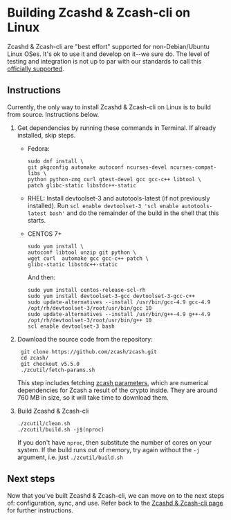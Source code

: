 # Building Zcashd & Zcash-cli on Linux

Zcashd & Zcash-cli are "best effort" supported for non-Debian/Ubuntu Linux OSes.  It's ok to use it and develop on it--we sure do. The level of testing and integration is not up to par with our standards to call this [officially supported](../platform-tier-policy.md#tier-3-platform-policy).

## Instructions

Currently, the only way to install Zcashd & Zcash-cli on Linux is to build from source. Instructions below.

1. Get dependencies by running these commands in Terminal. If already installed, skip steps.

    * Fedora:
      ```
      sudo dnf install \
      git pkgconfig automake autoconf ncurses-devel ncurses-compat-libs \
      python python-zmq curl gtest-devel gcc gcc-c++ libtool \
      patch glibc-static libstdc++-static
      ```
    * RHEL:
      Install devtoolset-3 and autotools-latest (if not previously installed). Run
      `scl enable devtoolset-3 'scl enable autotools-latest bash'` and do the remainder
          of the build in the shell that this starts.
    * CENTOS 7+
      ```
      sudo yum install \
      autoconf libtool unzip git python \
      wget curl  automake gcc gcc-c++ patch \
      glibc-static libstdc++-static
      ```


        And then:
       ```
       sudo yum install centos-release-scl-rh
       sudo yum install devtoolset-3-gcc devtoolset-3-gcc-c++
       sudo update-alternatives --install /usr/bin/gcc-4.9 gcc-4.9 /opt/rh/devtoolset-3/root/usr/bin/gcc 10
       sudo update-alternatives --install /usr/bin/g++-4.9 g++-4.9 /opt/rh/devtoolset-3/root/usr/bin/g++ 10
       scl enable devtoolset-3 bash
       ```

1. Download the source code from the repository:
    ```
     git clone https://github.com/zcash/zcash.git
     cd zcash/
     git checkout v5.5.0
     ./zcutil/fetch-params.sh
     ```
     <!--The message printed by ``git checkout`` about a "detached head" is normal and does not indicate a problem. -->
    This step includes fetching [zcash parameters](https://z.cash/technology/paramgen/), which are numerical dependencies for Zcash a result of the crypto inside. They are around 760 MB in size, so it will take time to download them.

1. Build Zcashd & Zcash-cli
    ```
    ./zcutil/clean.sh
    ./zcutil/build.sh -j$(nproc)
    ```

    If you don't have ``nproc``, then substitute the number of cores on your system. If the build runs out of memory, try again without the ``-j`` argument, i.e. just ``./zcutil/build.sh``

## Next steps
Now that you've built Zcashd & Zcash-cli, we can move on to the next steps of: configuration, sync, and use. Refer back to the [Zcashd & Zcash-cli page](https://zcash.readthedocs.io/en/latest/rtd_pages/zcashd.html) for further instructions.
